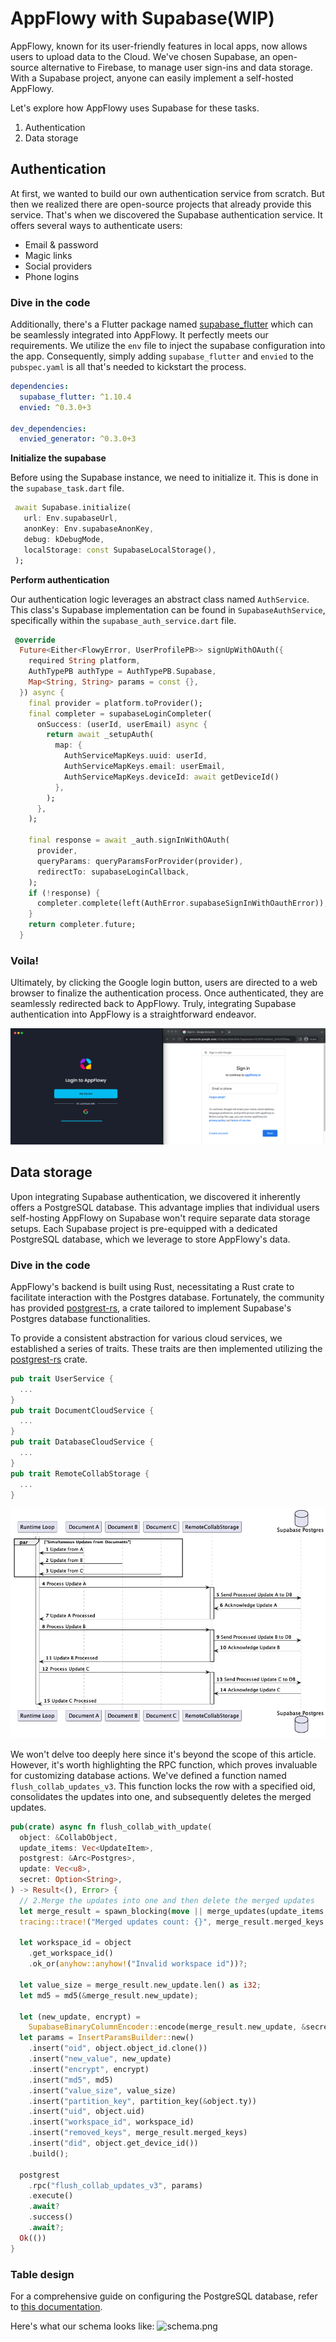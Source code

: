 # AppFlowy with Supabase(WIP)
AppFlowy, known for its user-friendly features in local apps, now allows users to upload data to the Cloud. We've chosen Supabase, an open-source alternative to Firebase, to manage user sign-ins and data storage. With a Supabase project, anyone can easily implement a self-hosted AppFlowy.

Let's explore how AppFlowy uses Supabase for these tasks.

1. Authentication
2. Data storage

## Authentication

At first, we wanted to build our own authentication service from scratch. But then we realized there are open-source projects that already provide this service. That's when we discovered the Supabase authentication service. It offers several ways to authenticate users:

- Email & password
- Magic links
- Social providers
- Phone logins

### Dive in the code
Additionally, there's a Flutter package named [supabase_flutter](https://pub.dev/packages/supabase_flutter) which can be seamlessly integrated into AppFlowy. It perfectly meets our requirements. We utilize the `env` file to inject the supabase configuration into the app. Consequently, simply adding `supabase_flutter` and `envied` to the `pubspec.yaml` is all that's needed to kickstart the process.

```yaml
dependencies:
  supabase_flutter: ^1.10.4
  envied: ^0.3.0+3
  
dev_dependencies:
  envied_generator: ^0.3.0+3
```

**Initialize the supabase**

Before using the Supabase instance, we need to initialize it. This is done in the `supabase_task.dart` file.

```dart
 await Supabase.initialize(
   url: Env.supabaseUrl,
   anonKey: Env.supabaseAnonKey,
   debug: kDebugMode,
   localStorage: const SupabaseLocalStorage(),
 );
```

**Perform authentication**

Our authentication logic leverages an abstract class named `AuthService`. This class's Supabase implementation can be found in `SupabaseAuthService`, specifically within the `supabase_auth_service.dart` file.

```dart
 @override
  Future<Either<FlowyError, UserProfilePB>> signUpWithOAuth({
    required String platform,
    AuthTypePB authType = AuthTypePB.Supabase,
    Map<String, String> params = const {},
  }) async {
    final provider = platform.toProvider();
    final completer = supabaseLoginCompleter(
      onSuccess: (userId, userEmail) async {
        return await _setupAuth(
          map: {
            AuthServiceMapKeys.uuid: userId,
            AuthServiceMapKeys.email: userEmail,
            AuthServiceMapKeys.deviceId: await getDeviceId()
          },
        );
      },
    );

    final response = await _auth.signInWithOAuth(
      provider,
      queryParams: queryParamsForProvider(provider),
      redirectTo: supabaseLoginCallback,
    );
    if (!response) {
      completer.complete(left(AuthError.supabaseSignInWithOauthError));
    }
    return completer.future;
  }
```

### Voila!
Ultimately, by clicking the Google login button, users are directed to a web browser to finalize the authentication process. Once authenticated, they are seamlessly redirected back to AppFlowy. Truly, integrating Supabase authentication into AppFlowy is a straightforward endeavor.

![login.png](login_image.png)


## Data storage
Upon integrating Supabase authentication, we discovered it inherently offers a PostgreSQL database. This advantage implies that individual users self-hosting AppFlowy on Supabase won't require separate data storage setups. Each Supabase project is pre-equipped with a dedicated PostgreSQL database, which we leverage to store AppFlowy's data.

### Dive in the code

AppFlowy's backend is built using Rust, necessitating a Rust crate to facilitate interaction with the Postgres database. Fortunately, the community has provided [postgrest-rs](https://github.com/supabase-community/postgrest-rs), a crate tailored to implement Supabase's Postgres database functionalities.

To provide a consistent abstraction for various cloud services, we established a series of traits. These traits are then implemented utilizing the [postgrest-rs](https://github.com/supabase-community/postgrest-rs) crate.

```rust
pub trait UserService { 
  ...
}
pub trait DocumentCloudService {
  ... 
}
pub trait DatabaseCloudService {
  ...
}
pub trait RemoteCollabStorage {
  ...
}
```

![](./data_storage.png)



We won't delve too deeply here since it's beyond the scope of this article. However, it's worth highlighting the RPC function, which proves invaluable for customizing database actions. We've defined a function named `flush_collab_updates_v3`. This function locks the row with a specified oid, consolidates the updates into one, and subsequently deletes the merged updates.

```rust
pub(crate) async fn flush_collab_with_update(
  object: &CollabObject,
  update_items: Vec<UpdateItem>,
  postgrest: &Arc<Postgres>,
  update: Vec<u8>,
  secret: Option<String>,
) -> Result<(), Error> {
  // 2.Merge the updates into one and then delete the merged updates
  let merge_result = spawn_blocking(move || merge_updates(update_items, update)).await??;
  tracing::trace!("Merged updates count: {}", merge_result.merged_keys.len());

  let workspace_id = object
    .get_workspace_id()
    .ok_or(anyhow::anyhow!("Invalid workspace id"))?;

  let value_size = merge_result.new_update.len() as i32;
  let md5 = md5(&merge_result.new_update);

  let (new_update, encrypt) =
    SupabaseBinaryColumnEncoder::encode(merge_result.new_update, &secret)?;
  let params = InsertParamsBuilder::new()
    .insert("oid", object.object_id.clone())
    .insert("new_value", new_update)
    .insert("encrypt", encrypt)
    .insert("md5", md5)
    .insert("value_size", value_size)
    .insert("partition_key", partition_key(&object.ty))
    .insert("uid", object.uid)
    .insert("workspace_id", workspace_id)
    .insert("removed_keys", merge_result.merged_keys)
    .insert("did", object.get_device_id())
    .build();

  postgrest
    .rpc("flush_collab_updates_v3", params)
    .execute()
    .await?
    .success()
    .await?;
  Ok(())
}

```

### Table design
For a comprehensive guide on configuring the PostgreSQL database, refer to [this documentation](https://github.com/AppFlowy-IO/AppFlowy-Supabase/tree/main/postgres).

Here's what our schema looks like:
![schema.png](..%2F..%2F..%2FAppFlowy-Supabase%2Fpostgres%2Fdocs%2Fschema.png)


